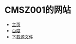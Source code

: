 # **CMSZ001的网站** #
- [主页](https://cmsz001.github.io/#/)
- [百度](https://www.baidu.com)
- [下载源文件](https://github.com/CMSZ001/cmsz001.github.io/archive/refs/heads/main.zip)